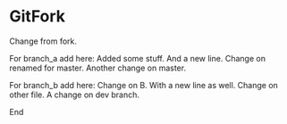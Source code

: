 # GitFork

Change from fork.

For branch_a add here:
Added some stuff.
And a new line.
Change on renamed for master.
Another change on master.


For branch_b add here:
Change on B.
With a new line as well.
Change on other file.
A change on dev branch.


End